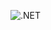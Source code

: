 ![.NET](https://github.com/martinlandart/ml-challenge/actions/workflows/master_mlchallengemartinlandart.yml/badge.svg)
